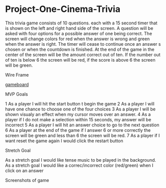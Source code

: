 # Project-One-Cinema-Trivia

This trivia game consists of 10 questions. each with a 15 second timer that is shown on the left and right hand side of the screen. A question will be asked with four options for a possible answer of one being correct. The screen will change colors for red when the answer is wrong and green when the answer is right. The timer will cease to continue once an answer s chosen or when the countdown is finished. At the end of the game in the center of the screen will be the amount correct out of ten. If the number out of ten is below 6 the screen will be red, if the score is above 6 the screen will be green.

Wire Frame

[gameboard](https://imgur.com/a/vqDbhDA)

MVP Goals

1 As a player I will hit the start button t begin the game 2 As a player I will have one chance to choose one of the four choices 3 As a player I will be shown visualy an effect when my cursor moves over an answer. 4 As a player if I do not make a selection within 15 seconds, my answer will be incorrect 5 As a player I will hit an answer choice to go to the next question 6 As a player at the end of the game if I answer 6 or more correctly the screen will be green and less than 6 the screen will be red. 7 As a player if I want reset the game again I would click the restart button

Stretch Goal

As a stretch goal I would like tense music to be played in the background.
As a stretch goal I would like a correc/incorrect color (red/green) when I click on an answer


Screenshots of game

